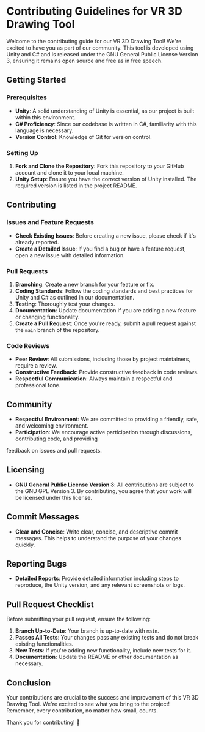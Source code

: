 # Contributing Guidelines for VR 3D Drawing Tool

Welcome to the contributing guide for our VR 3D Drawing Tool! We're excited to have you as part of our community. This tool is developed using Unity and C# and is released under the GNU General Public License Version 3, ensuring it remains open source and free as in free speech.

## Getting Started

### Prerequisites

- **Unity**: A solid understanding of Unity is essential, as our project is built within this environment.
- **C# Proficiency**: Since our codebase is written in C#, familiarity with this language is necessary.
- **Version Control**: Knowledge of Git for version control.

### Setting Up

1. **Fork and Clone the Repository**: Fork this repository to your GitHub account and clone it to your local machine.
2. **Unity Setup**: Ensure you have the correct version of Unity installed. The required version is listed in the project README.

## Contributing

### Issues and Feature Requests

- **Check Existing Issues**: Before creating a new issue, please check if it's already reported.
- **Create a Detailed Issue**: If you find a bug or have a feature request, open a new issue with detailed information.

### Pull Requests

1. **Branching**: Create a new branch for your feature or fix.
2. **Coding Standards**: Follow the coding standards and best practices for Unity and C# as outlined in our documentation.
3. **Testing**: Thoroughly test your changes.
4. **Documentation**: Update documentation if you are adding a new feature or changing functionality.
5. **Create a Pull Request**: Once you're ready, submit a pull request against the `main` branch of the repository.

### Code Reviews

- **Peer Review**: All submissions, including those by project maintainers, require a review.
- **Constructive Feedback**: Provide constructive feedback in code reviews.
- **Respectful Communication**: Always maintain a respectful and professional tone.

## Community

- **Respectful Environment**: We are committed to providing a friendly, safe, and welcoming environment.
- **Participation**: We encourage active participation through discussions, contributing code, and providing

feedback on issues and pull requests.

## Licensing

- **GNU General Public License Version 3**: All contributions are subject to the GNU GPL Version 3. By contributing, you agree that your work will be licensed under this license.

## Commit Messages

- **Clear and Concise**: Write clear, concise, and descriptive commit messages. This helps to understand the purpose of your changes quickly.

## Reporting Bugs

- **Detailed Reports**: Provide detailed information including steps to reproduce, the Unity version, and any relevant screenshots or logs.

## Pull Request Checklist

Before submitting your pull request, ensure the following:

1. **Branch Up-to-Date**: Your branch is up-to-date with `main`.
2. **Passes All Tests**: Your changes pass any existing tests and do not break existing functionalities.
3. **New Tests**: If you're adding new functionality, include new tests for it.
4. **Documentation**: Update the README or other documentation as necessary.

## Conclusion

Your contributions are crucial to the success and improvement of this VR 3D Drawing Tool. We're excited to see what you bring to the project! Remember, every contribution, no matter how small, counts.

Thank you for contributing! 🌟
